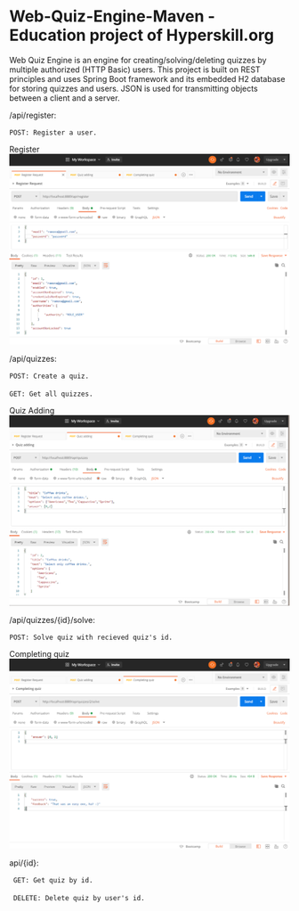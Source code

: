 # Web-Quiz-Engine-Maven - Education project of Hyperskill.org

Web Quiz Engine is an engine for creating/solving/deleting quizzes by multiple authorized (HTTP Basic) users. 
This project is built on REST principles and uses Spring Boot framework and its embedded H2 database for storing quizzes and users. 
JSON is used for transmitting objects between a client and a server.




/api/register:

    POST: Register a user.

Register
![](src/main/resources/Screenshots/Register.png)

 
 
 
 
/api/quizzes:

    POST: Create a quiz.

    GET: Get all quizzes.

Quiz Adding
 ![](src/main/resources/Screenshots/QuizAdding.png)






/api/quizzes/{id}/solve:

    POST: Solve quiz with recieved quiz's id.
    
Completing quiz   
 ![](src/main/resources/Screenshots/CompletingQuiz.png "Title")
  
  
  api/{id}:
  
     GET: Get quiz by id.
        
     DELETE: Delete quiz by user's id.
 
  
 
 
 
 
 
 
 
 
 
 
 
 
 
 
 
 
 
 
 
 
 
 
 
 
 
 
 
 
 
 
 
 
 
 
 
 
 
 
 
 
 
 
 
 
 
 
 
 
 
 
 
 
 
 
 
 
 
 
 
 
 
 
 
 
 
 
 
 
 
 
 
 
 
 
 
 
 
 
 
 
 
 
 
 
 
 
 
 
 
 
 
 
 
 
 
 
 
 
 
 
 
 
 
 
 
 
 
 
 
 
 
 
 
 
 
 
 
 
 
 
 
 
 
 
 
 
 
 
 
 
 
 
 
 
 
 
 
 
 
 
 
 
 
 
 
 
 
 
 
 
 
 
 
 
 
 
 
 

